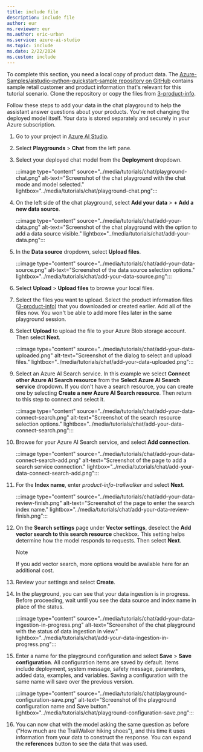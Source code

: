 ```yaml
---
title: include file
description: include file
author: eur
ms.reviewer: eur
ms.author: eric-urban
ms.service: azure-ai-studio
ms.topic: include
ms.date: 2/22/2024
ms.custom: include
---
```


To complete this section, you need a local copy of product data. The [Azure-Samples/aistudio-python-quickstart-sample repository on GitHub](https://github.com/Azure-Samples/aistudio-python-quickstart-sample/tree/main/data) contains sample retail customer and product information that's relevant for this tutorial scenario. Clone the repository or copy the files from [3-product-info](https://github.com/Azure-Samples/aistudio-python-quickstart-sample/tree/main/data/3-product-info). 

Follow these steps to add your data in the chat playground to help the assistant answer questions about your products. You're not changing the deployed model itself. Your data is stored separately and securely in your Azure subscription. 

1. Go to your project in [Azure AI Studio](https://ai.azure.com). 
1. Select **Playgrounds** > **Chat** from the left pane.
1. Select your deployed chat model from the **Deployment** dropdown. 

    :::image type="content" source="../media/tutorials/chat/playground-chat.png" alt-text="Screenshot of the chat playground with the chat mode and model selected." lightbox="../media/tutorials/chat/playground-chat.png":::
 
1. On the left side of the chat playground, select **Add your data** > **+ Add a new data source**.

    :::image type="content" source="../media/tutorials/chat/add-your-data.png" alt-text="Screenshot of the chat playground with the option to add a data source visible." lightbox="../media/tutorials/chat/add-your-data.png":::

1. In the **Data source** dropdown, select **Upload files**. 

    :::image type="content" source="../media/tutorials/chat/add-your-data-source.png" alt-text="Screenshot of the data source selection options." lightbox="../media/tutorials/chat/add-your-data-source.png":::

1. Select **Upload** > **Upload files** to browse your local files. 

1. Select the files you want to upload. Select the product information files ([3-product-info](https://github.com/Azure-Samples/aistudio-python-quickstart-sample/tree/main/data/3-product-info)) that you downloaded or created earlier. Add all of the files now. You won't be able to add more files later in the same playground session.

1. Select **Upload** to upload the file to your Azure Blob storage account. Then select **Next**.

   :::image type="content" source="../media/tutorials/chat/add-your-data-uploaded.png" alt-text="Screenshot of the dialog to select and upload files." lightbox="../media/tutorials/chat/add-your-data-uploaded.png":::

1. Select an Azure AI Search service. In this example we select **Connect other Azure AI Search resource** from the **Select Azure AI Search service** dropdown. If you don't have a search resource, you can create one by selecting **Create a new Azure AI Search resource**. Then return to this step to connect and select it.

    :::image type="content" source="../media/tutorials/chat/add-your-data-connect-search.png" alt-text="Screenshot of the search resource selection options." lightbox="../media/tutorials/chat/add-your-data-connect-search.png":::

1. Browse for your Azure AI Search service, and select **Add connection**. 

    :::image type="content" source="../media/tutorials/chat/add-your-data-connect-search-add.png" alt-text="Screenshot of the page to add a search service connection." lightbox="../media/tutorials/chat/add-your-data-connect-search-add.png":::

1. For the **Index name**, enter *product-info-trailwalker* and select **Next**.

    :::image type="content" source="../media/tutorials/chat/add-your-data-review-finish.png" alt-text="Screenshot of the page to enter the search index name." lightbox="../media/tutorials/chat/add-your-data-review-finish.png":::

1. On the **Search settings** page under **Vector settings**, deselect the **Add vector search to this search resource** checkbox. This setting helps determine how the model responds to requests. Then select **Next**.
    
    > [!NOTE]
    > If you add vector search, more options would be available here for an additional cost. 

1. Review your settings and select **Create**.

1. In the playground, you can see that your data ingestion is in progress. Before proceeding, wait until you see the data source and index name in place of the status.

   :::image type="content" source="../media/tutorials/chat/add-your-data-ingestion-in-progress.png" alt-text="Screenshot of the chat playground with the status of data ingestion in view." lightbox="../media/tutorials/chat/add-your-data-ingestion-in-progress.png":::

1. Enter a name for the playground configuration and select **Save** > **Save configuration**. All configuration items are saved by default. Items include deployment, system message, safety message, parameters, added data, examples, and variables. Saving a configuration with the same name will save over the previous version.

   :::image type="content" source="../media/tutorials/chat/playground-configuration-save.png" alt-text="Screenshot of the playground configuration name and Save button." lightbox="../media/tutorials/chat/playground-configuration-save.png":::

1. You can now chat with the model asking the same question as before ("How much are the TrailWalker hiking shoes"), and this time it uses information from your data to construct the response. You can expand the **references** button to see the data that was used.
